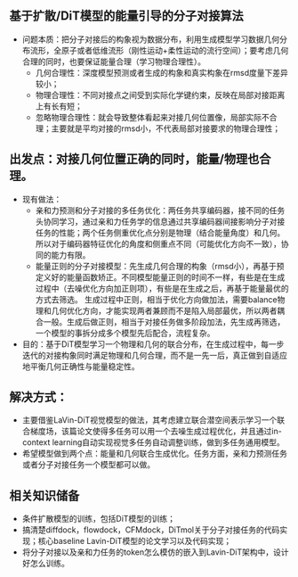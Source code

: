 ## 基于扩散/DiT模型的能量引导的分子对接算法
- 问题本质：把分子对接后的构象视为数据分布，利用生成模型学习数据几何分布流形，全原子或者低维流形（刚性运动+柔性运动的流行空间）；要考虑几何合理的同时，也要保证能量合理（学习物理合理性）。
  - 几何合理性：深度模型预测或者生成的构象和真实构象在rmsd度量下差异较小；
  - 物理合理性：不同对接点之间受到实际化学键约束，反映在局部对接距离上有长有短；
  - 忽略物理合理性：就会导致整体看起来对接几何位置像，局部实际不合理；主要就是平均对接的rmsd小，不代表局部对接要求的物理合理性；

## 出发点：对接几何位置正确的同时，能量/物理也合理。
- 现有做法：
   - 亲和力预测和分子对接的多任务优化：两任务共享编码器，接不同的任务头协同学习，通过亲和力任务学的信息通过共享编码器间接影响分子对接任务的性能；两个任务侧重优化点分别是物理（结合能量角度）和几何。所以对于编码器特征优化的角度和侧重点不同（可能优化方向不一致），协同的能力有限。
   - 能量正则的分子对接模型：先生成几何合理的构象（rmsd小），再基于预定义好的能量函数矫正。不同模型能量正则的时间不一样，有些是在生成过程中（去噪优化方向加正则项），有些是在生成之后，再基于能量最优的方式去筛选。
   生成过程中正则，相当于优化方向做加法，需要balance物理和几何优化方向，才能实现两者兼顾而不是陷入局部最优，所以两者耦合一般。生成后做正则，相当于对接任务做多阶段加法，先生成再筛选，一个模型的事拆分成多个模型先后配合，流程复杂。
- 目的：基于DiT模型学习一个物理和几何的联合分布，在生成过程中，每一步迭代的对接构象同时满足物理和几何合理，而不是一先一后，真正做到自适应地平衡几何正确性与能量稳定性。

## 解决方式：
- 主要借鉴LaVin-DiT视觉模型的做法，其考虑建立联合潜空间表示学习一个联合梯度场，该篇论文使得多任务可以用一个去噪生成过程优化，并且通过in-context learning自动实现视觉多任务自动调整训练，做到多任务通用模型。
- 希望模型做到两个点：能量和几何联合生成优化。任务方面，亲和力预测任务或者分子对接任务一个模型都可以做。

## 相关知识储备
- 条件扩散模型的训练，包括DiT模型的训练；
- 搞清楚diffdock，flowdock，CFMdock，DiTmol关于分子对接任务的代码实现；核心baseline Lavin-DiT模型的论文学习以及代码实现；
- 将分子对接以及亲和力任务的token怎么模仿的嵌入到Lavin-DiT架构中，设计好怎么训练。
